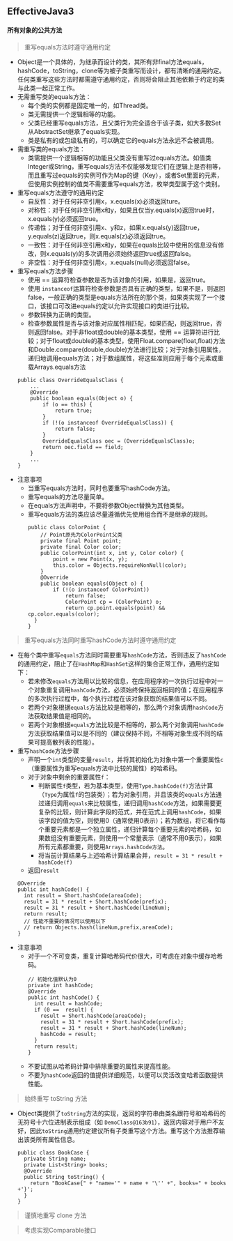## EffectiveJava3

#### 所有对象的公共方法

> 重写equals方法时遵守通用约定
  * Object是一个具体的，为继承而设计的类，其所有非final方法equals，hashCode，toString，clone等为被子类重写而设计，都有清晰的通用约定。任何类重写这些方法时都需遵守通用约定，否则将会阻止其他依赖于约定的类与此类一起正常工作。
  * 无需重写类的equals方法：
    * 每个类的实例都是固定唯一的，如Thread类。
    * 类无需提供一个逻辑相等的功能。
    * 父类已经重写equals方法，且父类行为完全适合于该子类，如大多数Set从AbstractSet继承了equals实现。
    * 类是私有的或包级私有的，可以确定它的equals方法永远不会被调用。
  * 需重写类的equals方法：
    * 类需提供一个逻辑相等的功能且父类没有重写过equals方法。如值类Integer或String，重写equals方法不仅能够发现它们在逻辑上是否相等，而且重写过equals的实例可作为Map的键（Key），或者Set里面的元素，但使用实例控制的值类不需要重写equals方法，枚举类型属于这个类别。
  * 重写equals方法遵守的通用约定
    * 自反性：对于任何非空引用x，x.equals(x)必须返回ture。
    * 对称性：对于任何非空引用x和y，如果且仅当y.equals(x)返回true时，x.equals(y)必须返回true。
    * 传递性；对于任何非空引用x、y和z，如果x.equals(y)返回true，y.equals(z)返回true，则x.equals(z)必须返回true。
    * 一致性：对于任何非空引用x和y，如果在equals比较中使用的信息没有修改，则x.equals(y)的多次调用必须始终返回true或返回false。
    * 非空性：对于任何非空引用x，x.equals(null)必须返回false。
  * 重写equals方法步骤
    * 使用 == 运算符检查参数是否为该对象的引用，如果是，返回true。
    * 使用 ```instanceof```运算符检查参数是否具有正确的类型，如果不是，则返回false，一般正确的类型是equals方法所在的那个类，如果类实现了一个接口，该接口可改进equals约定以允许实现接口的类进行比较。
    * 参数转换为正确的类型。
    * 检查参数属性是否与该对象对应属性相匹配，如果匹配，则返回true，否则返回false。对于非float或double的基本类型，使用 == 运算符进行比较；对于float或double的基本类型，使用Float.compare(float,float)方法和Double.compare(double,double)方法进行比较；对于对象引用属性，递归地调用equals方法；对于数组属性，将这些准则应用于每个元素或重载Arrays.equals方法
    ```
    public class OverrideEqualsClass {
        ...
        @Override
        public boolean equals(Object o) {
            if (o == this) {
                return true;
            }
            if (!(o instanceof OverrideEqualsClass)) {
                return false;
            }
            OverrideEqualsClass oec = (OverrideEqualsClass)o;
            return oec.field == field;
        }
        ...
    }
    ```
  * 注意事项
    * 当重写equals方法时，同时也要重写hashCode方法。
    * 重写equals的方法尽量简单。
    * 在equals方法声明中，不要将参数Object替换为其他类型。
    * 重写equals方法的类应该尽量遵循优先使用组合而不是继承的规则。
      ```
      public class ColorPoint { 
          // Point原先为ColorPoint父类
          private final Point point; 
          private final Color color; 
          public ColorPoint(int x, int y, Color color) { 
              point = new Point(x, y); 
              this.color = Objects.requireNonNull(color); 
          }
          @Override
          public boolean equals(Object o) { 
              if (!(o instanceof ColorPoint)) 
                  return false; 
                  ColorPoint cp = (ColorPoint) o; 
                  return cp.point.equals(point) && cp.color.equals(color); 
        }
      }
      ```

> 重写equals方法同时重写hashCode方法时遵守通用约定
  * 在每个类中重写```equals```方法同时需要重写```hashCode```方法，否则违反了```hashCode```的通用约定，阻止了在```HashMap```和```HashSet```这样的集合正常工作，通用约定如下：
    * 若未修改```equals```方法用以比较的信息，在应用程序的一次执行过程中对一个对象重复调用```hashCode```方法，必须始终保持返回相同的值；在应用程序的多次执行过程中，每个执行过程在该对象获取的结果值可以不同。
    * 若两个对象根据```equals```方法比较是相等的，那么两个对象调用```hashCode```方法获取结果值是相同的。
    * 若两个对象根据```equals```方法比较是不相等的，那么两个对象调用```hashCode```方法获取结果值可以是不同的（建议保持不同，不相等对象生成不同的结果可提高散列表的性能）。
  * 重写```hashCode```方法步骤
    * 声明一个```int```类型的变量```result```，并将其初始化为对象中第一个重要属性```c```（重要属性为重写equals方法中比较的属性）的哈希码。
    * 对于对象中剩余的重要属性```f```：
      * 判断属性```f```类型，若为基本类型，使用```Type.hashCode(f)```方法计算（```Type```为属性```f```的包装类）；若为对象引用，并且该类的```equals```方法通过递归调用```equals```来比较属性，递归调用```hashCode```方法，如果需要更复杂的比较，则计算此字段的范式，并在范式上调用```hashCode```，如果该字段的值为空，则使用0（通常使用0表示）；若为数组，将它看作每个重要元素都是一个独立属性，递归计算每个重要元素的哈希码，如果数组没有重要元素，则使用一个常量表示（通常不用0表示），如果所有元素都重要，则使用```Arrays.hashCode方法```。
      * 将当前计算结果与上述哈希计算结果合并，```result = 31 * result + hashCode(f)```
    * 返回```result```
    ```
    @Override
    public int hashCode() {
      int result = Short.hashCode(areaCode);
      result = 31 * result + Short.hashCode(prefix);
      result = 31 * result + Short.hashCode(lineNum);
      return result;
      // 性能不重要的情况可以使用以下
      // return Objects.hash(lineNum,prefix,areaCode);
    }
    ```
  * 注意事项
    * 对于一个不可变类，重复计算哈希码代价很大，可考虑在对象中缓存哈希码。
      ```
      // 初始化值默认为0
      private int hashCode;
      @Override
      public int hashCode() {
        int result = hashCode;
        if (0 ==  result) {
          result = Short.hashCode(areaCode);
          result = 31 * result + Short.hashCode(prefix);
          result = 31 * result + Short.hashCode(lineNum);
          hashCode = result;
        }
        return result;
      }
      ```
    * 不要试图从哈希码计算中排除重要的属性来提高性能。
    * 不要为```hashCode```返回的值提供详细规范，以便可以灵活改变哈希函数提供性能。

> 始终重写 toString 方法
  * Object类提供了```toString```方法的实现，返回的字符串由类名跟符号和哈希码的无符号十六位进制表示组成（如 ```DemoClass@163b91```），返回内容对于用户不友好，因此```toString```通用约定建议所有子类重写这个方法。重写这个方法推荐输出该类所有属性信息。
    ```
    public class BookCase {
      private String name;
      private List<String> books;
      @Override
      public String toString() {
        return "BookCase{" + "name='" + name + '\'' +", books=" + books +'}';
      }
    }
    ```

> 谨慎地重写 clone 方法

> 考虑实现Comparable接口